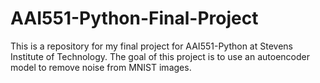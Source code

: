 # AAI551-Python-Final-Project
This is a repository for my final project for AAI551-Python at Stevens Institute of Technology. The goal of this project is to use an autoencoder model to remove noise from MNIST images.

